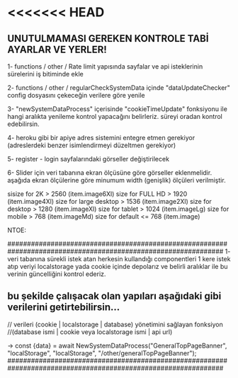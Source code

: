 <<<<<<< HEAD
=======
## UNUTULMAMASI GEREKEN KONTROLE TABİ AYARLAR VE YERLER!

1- functions / other / Rate limit yapısında sayfalar ve api isteklerinin sürelerini iş bitiminde ekle

2- functions / other / regularCheckSystemData içinde "dataUpdateChecker" config dosyasını çekeceğin verilere göre yenile

3- "newSystemDataProcess" içerisinde "cookieTimeUpdate" fonksiyonu ile hangi aralıkta yenileme kontrol yapacağını belirleriz. süreyi oradan kontrol edebilirsin.

4- heroku gibi bir apiye adres sistemini entegre etmen gerekiyor (adreslerdeki benzer isimlendirmeyi düzeltmen gerekiyor)

5- register - login sayfalarındaki görseller değiştirilecek


6- Slider için veri tabanına ekran ölçüsüne göre görseller eklenmelidir.
aşağıda ekran ölçülerine göre minumum width (genişlik) ölçüleri verilmiştir.

sisize for 2K > 2560 (item.image6Xl)
size for FULL HD > 1920 (item.image4Xl)
size for large desktop > 1536 (item.image2Xl)
size for desktop > 1280 (item.imageXl)
size for tablet > 1024 (item.imageLg)
size for mobile > 768 (item.imageMd)
size for default <= 768 (item.image)


NTOE:

###############################################################################################################
1- veri tabanına sürekli istek atan herkesin kullandığı componentleri 1 kere istek atıp veriyi localstorage yada cookie içinde depolarız ve belirli aralıklar ile bu verinin güncelliğini kontrol ederiz.

## bu şekilde çalışacak olan yapıları aşağıdaki gibi verilerini getirtebilirsin...

// verileri (cookie | localstorage | database) yönetimini sağlayan fonksiyon
//(database ismi | cookie veya localstorage ismi | api url)

-> const {data} = await NewSystemDataProcess("GeneralTopPageBanner", "localStorage", "localStorage", "/other/generalTopPageBanner");
###############################################################################################################